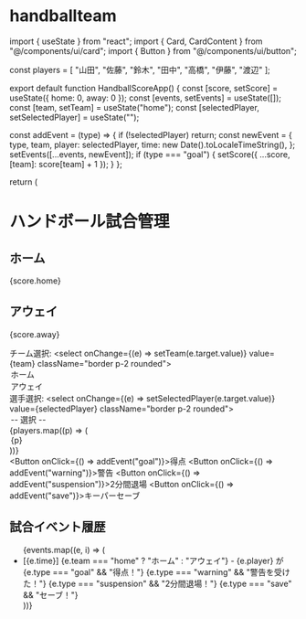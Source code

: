 # handballteam
import { useState } from "react";
import { Card, CardContent } from "@/components/ui/card";
import { Button } from "@/components/ui/button";

const players = [
  "山田", "佐藤", "鈴木", "田中", "高橋", "伊藤", "渡辺"
];

export default function HandballScoreApp() {
  const [score, setScore] = useState({ home: 0, away: 0 });
  const [events, setEvents] = useState([]);
  const [team, setTeam] = useState("home");
  const [selectedPlayer, setSelectedPlayer] = useState("");

  const addEvent = (type) => {
    if (!selectedPlayer) return;
    const newEvent = {
      type,
      team,
      player: selectedPlayer,
      time: new Date().toLocaleTimeString(),
    };
    setEvents([...events, newEvent]);
    if (type === "goal") {
      setScore({ ...score, [team]: score[team] + 1 });
    }
  };

  return (
    <div className="p-6 space-y-6">
      <h1 className="text-2xl font-bold">ハンドボール試合管理</h1>
      <div className="grid grid-cols-2 gap-4">
        <Card>
          <CardContent className="text-center py-4">
            <h2 className="text-xl font-semibold">ホーム</h2>
            <p className="text-4xl">{score.home}</p>
          </CardContent>
        </Card>
        <Card>
          <CardContent className="text-center py-4">
            <h2 className="text-xl font-semibold">アウェイ</h2>
            <p className="text-4xl">{score.away}</p>
          </CardContent>
        </Card>
      </div>
      <div className="space-y-4">
        <div>
          <label className="block mb-2">チーム選択:</label>
          <select onChange={(e) => setTeam(e.target.value)} value={team} className="border p-2 rounded">
            <option value="home">ホーム</option>
            <option value="away">アウェイ</option>
          </select>
        </div>
        <div>
          <label className="block mb-2">選手選択:</label>
          <select onChange={(e) => setSelectedPlayer(e.target.value)} value={selectedPlayer} className="border p-2 rounded">
            <option value="">-- 選択 --</option>
            {players.map((p) => (
              <option key={p} value={p}>{p}</option>
            ))}
          </select>
        </div>
        <div className="flex gap-2 flex-wrap">
          <Button onClick={() => addEvent("goal")}>得点</Button>
          <Button onClick={() => addEvent("warning")}>警告</Button>
          <Button onClick={() => addEvent("suspension")}>2分間退場</Button>
          <Button onClick={() => addEvent("save")}>キーパーセーブ</Button>
        </div>
      </div>
      <div className="mt-6">
        <h2 className="text-lg font-semibold mb-2">試合イベント履歴</h2>
        <ul className="space-y-1">
          {events.map((e, i) => (
            <li key={i}>
              [{e.time}] {e.team === "home" ? "ホーム" : "アウェイ"} - {e.player} が
              {e.type === "goal" && "得点！"}
              {e.type === "warning" && "警告を受けた！"}
              {e.type === "suspension" && "2分間退場！"}
              {e.type === "save" && "セーブ！"}
            </li>
          ))}
        </ul>
      </div>
    </div>
